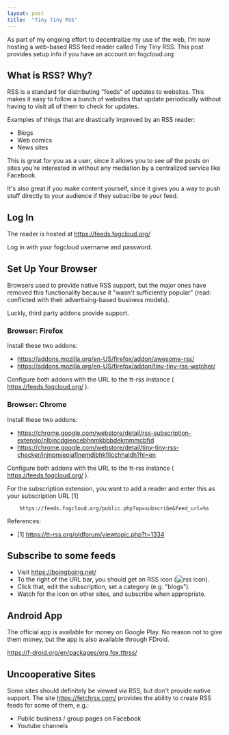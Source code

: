 ```yaml
---
layout: post
title:  "Tiny Tiny RSS"
---
```


As part of my ongoing effort to decentralize my use of the web, I'm now hosting
a web-based RSS feed reader called Tiny Tiny RSS. This post provides setup info
if you have an account on fogcloud.org

## What is RSS? Why?

RSS is a standard for distributing "feeds" of updates to websites. This makes it
easy to follow a bunch of websites that update periodically without having to
visit all of them to check for updates.

Examples of things that are drastically improved by an RSS reader:

 * Blogs
 * Web comics
 * News sites

This is great for you as a user, since it allows you to see *all* the posts on
sites you're interested in without any mediation by a centralized service like
Facebook.

It's also great if you make content yourself, since it gives you a way to push
stuff directly to your audience if they subscribe to your feed.

## Log In

The reader is hosted at <https://feeds.fogcloud.org/>

Log in with your fogcloud username and password.

## Set Up Your Browser

Browsers used to provide native RSS support, but the major ones have removed
this functionality because it "wasn't sufficiently popular" (read: conflicted
with their advertising-based business models).

Luckly, third party addons provide support.

### Browser: Firefox

Install these two addons:

 * <https://addons.mozilla.org/en-US/firefox/addon/awesome-rss/>
 * <https://addons.mozilla.org/en-US/firefox/addon/tiny-tiny-rss-watcher/>

Configure both addons with the URL to the tt-rss instance (
https://feeds.fogcloud.org/ ).

### Browser: Chrome

Install these two addons:

 * <https://chrome.google.com/webstore/detail/rss-subscription-extensio/nlbjncdgjeocebhnmkbbbdekmmmcbfjd>
 * <https://chrome.google.com/webstore/detail/tiny-tiny-rss-checker/injnpmieoiaflnemdibhkflicchhaldh?hl=en>

Configure both addons with the URL to the tt-rss instance
( https://feeds.fogcloud.org/ ).

For the subscription extension, you want to add a reader and enter this as your
subscription URL [1]

```
    https://feeds.fogcloud.org/public.php?op=subscribe&feed_url=%s
```

References:

 * [1] <https://tt-rss.org/oldforum/viewtopic.php?t=1334>

## Subscribe to some feeds

 * Visit <https://boingboing.net/>
 * To the right of the URL bar, you should get an RSS icon (![rss
   icon](/assets/feed-icon.svg)).
 * Click that, edit the subscription, set a category (e.g. "blogs").
 * Watch for the icon on other sites, and subscribe when appropriate.

## Android App

The official app is available for money on Google Play. No reason not to give
them money, but the app is also available through FDroid.

<https://f-droid.org/en/packages/org.fox.tttrss/>

## Uncooperative Sites

Some sites should definitely be viewed via RSS, but don't provide native
support. The site <https://fetchrss.com/> provides the ability to create RSS feeds
for some of them, e.g.:

 - Public business / group pages on Facebook
 - Youtube channels

